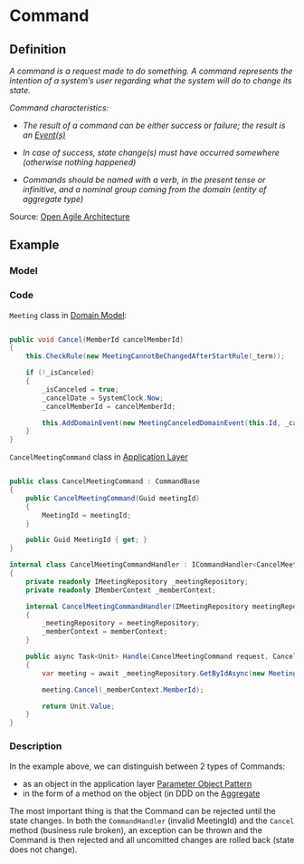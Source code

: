 # Command

## Definition

*A command is a request made to do something. A command represents the intention of a system’s user regarding what the system will do to change its state.*

*Command characteristics:*

- *The result of a command can be either success or failure; the result is an [Event(s)](../Event/)*

- *In case of success, state change(s) must have occurred somewhere (otherwise nothing happened)*

- *Commands should be named with a verb, in the present tense or infinitive, and a nominal group coming from the domain (entity of aggregate type)*

Source: [Open Agile Architecture](https://pubs.opengroup.org/architecture/o-aa-standard/#KLP-EDA-event-command)


## Example

### Model

### Code

`Meeting` class in [Domain Model](../Domain-Model/):

```csharp

public void Cancel(MemberId cancelMemberId)
{
    this.CheckRule(new MeetingCannotBeChangedAfterStartRule(_term));

    if (!_isCanceled)
    {
        _isCanceled = true;
        _cancelDate = SystemClock.Now;
        _cancelMemberId = cancelMemberId;

        this.AddDomainEvent(new MeetingCanceledDomainEvent(this.Id, _cancelMemberId, _cancelDate.Value));
    }
}

```

`CancelMeetingCommand` class in [Application Layer](../Application-Layer/)

```csharp

public class CancelMeetingCommand : CommandBase
{
    public CancelMeetingCommand(Guid meetingId)
    {
        MeetingId = meetingId;
    }

    public Guid MeetingId { get; }
}

internal class CancelMeetingCommandHandler : ICommandHandler<CancelMeetingCommand>
{
    private readonly IMeetingRepository _meetingRepository;
    private readonly IMemberContext _memberContext;

    internal CancelMeetingCommandHandler(IMeetingRepository meetingRepository, IMemberContext memberContext)
    {
        _meetingRepository = meetingRepository;
        _memberContext = memberContext;
    }

    public async Task<Unit> Handle(CancelMeetingCommand request, CancellationToken cancellationToken)
    {
        var meeting = await _meetingRepository.GetByIdAsync(new MeetingId(request.MeetingId));

        meeting.Cancel(_memberContext.MemberId);

        return Unit.Value;
    }
}

```

### Description

In the example above, we can distinguish between 2 types of Commands:
- as an object in the application layer [Parameter Object Pattern](../Parameter-Object-Pattern/)
- in the form of a method on the object (in DDD on the [Aggregate](../Aggregate-DDD/)

The most important thing is that the Command can be rejected until the state changes. In both the `CommandHandler` (invalid MeetingId) and the `Cancel` method (business rule broken), an exception can be thrown and the Command is then rejected and all uncomitted changes are rolled back (state does not change). 